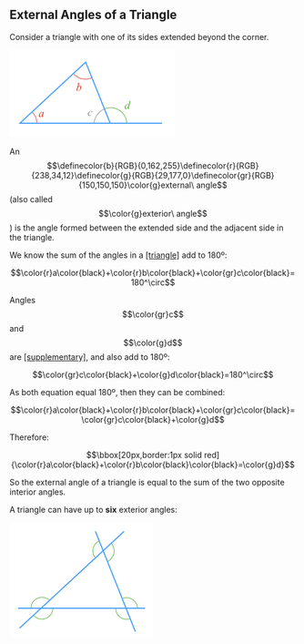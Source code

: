 ## External Angles of a Triangle

Consider a triangle with one of its sides extended beyond the corner.

![](./fig.png)

An $$\definecolor{b}{RGB}{0,162,255}\definecolor{r}{RGB}{238,34,12}\definecolor{g}{RGB}{29,177,0}\definecolor{gr}{RGB}{150,150,150}\color{g}external\ angle$$ (also called $$\color{g}exterior\ angle$$) is the angle formed between the extended side and the adjacent side in the triangle.



We know the sum of the angles in a [[triangle]]((qr,'Math/Geometry_1/Triangles/base/AngleSum',#00A89D)) add to 180º:

$$\color{r}a\color{black}+\color{r}b\color{black}+\color{gr}c\color{black}=180^\circ$$

Angles $$\color{gr}c$$ and $$\color{g}d$$ are [[supplementary]]((qr,'Math/Geometry_1/AdjacentAngles/base/Supplementary',#00A89D)), and also add to 180º:

$$\color{gr}c\color{black}+\color{g}d\color{black}=180^\circ$$


As both equation equal 180º, then they can be combined:

$$\color{r}a\color{black}+\color{r}b\color{black}+\color{gr}c\color{black}=\color{gr}c\color{black}+\color{g}d$$

Therefore:

$$\bbox[20px,border:1px solid red]{\color{r}a\color{black}+\color{r}b\color{black}\color{black}=\color{g}d}$$

So the external angle of a triangle is equal to the sum of the two opposite interior angles.

A triangle can have up to **six** exterior angles:

![](./all.png)

